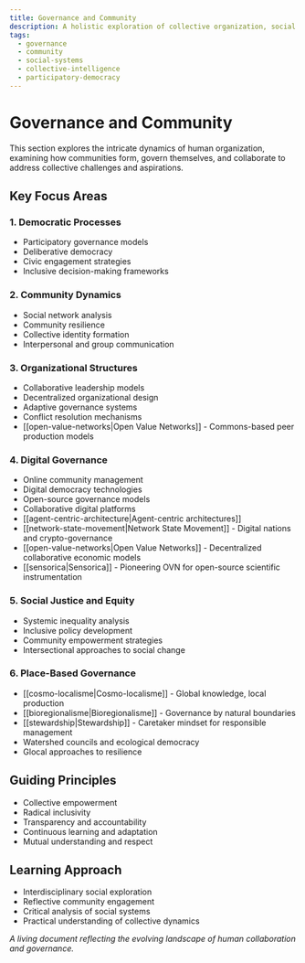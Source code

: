```yaml
---
title: Governance and Community
description: A holistic exploration of collective organization, social dynamics, and collaborative decision-making
tags:
  - governance
  - community
  - social-systems
  - collective-intelligence
  - participatory-democracy
---
```


# Governance and Community

This section explores the intricate dynamics of human organization, examining how communities form, govern themselves, and collaborate to address collective challenges and aspirations.

## Key Focus Areas

### 1. Democratic Processes
- Participatory governance models
- Deliberative democracy
- Civic engagement strategies
- Inclusive decision-making frameworks

### 2. Community Dynamics
- Social network analysis
- Community resilience
- Collective identity formation
- Interpersonal and group communication

### 3. Organizational Structures
- Collaborative leadership models
- Decentralized organizational design
- Adaptive governance systems
- Conflict resolution mechanisms
- [[open-value-networks|Open Value Networks]] - Commons-based peer production models

### 4. Digital Governance
- Online community management
- Digital democracy technologies
- Open-source governance models
- Collaborative digital platforms
- [[agent-centric-architecture|Agent-centric architectures]]
- [[network-state-movement|Network State Movement]] - Digital nations and crypto-governance
- [[open-value-networks|Open Value Networks]] - Decentralized collaborative economic models
- [[sensorica|Sensorica]] - Pioneering OVN for open-source scientific instrumentation

### 5. Social Justice and Equity
- Systemic inequality analysis
- Inclusive policy development
- Community empowerment strategies
- Intersectional approaches to social change

### 6. Place-Based Governance
- [[cosmo-localisme|Cosmo-localisme]] - Global knowledge, local production
- [[bioregionalisme|Bioregionalisme]] - Governance by natural boundaries
- [[stewardship|Stewardship]] - Caretaker mindset for responsible management
- Watershed councils and ecological democracy
- Glocal approaches to resilience

## Guiding Principles
- Collective empowerment
- Radical inclusivity
- Transparency and accountability
- Continuous learning and adaptation
- Mutual understanding and respect

## Learning Approach
- Interdisciplinary social exploration
- Reflective community engagement
- Critical analysis of social systems
- Practical understanding of collective dynamics

*A living document reflecting the evolving landscape of human collaboration and governance.*

